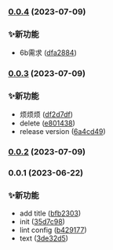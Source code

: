 

### [0.0.4](https://github.com/Frozenaha/git-test/compare/0.0.3...0.0.4) (2023-07-09)


### ✨新功能

* 6b需求 ([dfa2884](https://github.com/Frozenaha/git-test/commit/dfa28843f61467f8370f07593e33b5a7239444c2))

### [0.0.3](https://github.com/Frozenaha/git-test/compare/0.0.2...0.0.3) (2023-07-09)


### ✨新功能

* 烦烦烦 ([df2d7df](https://github.com/Frozenaha/git-test/commit/df2d7df91654f00fe15f2a87303c2a858d3aad8c))
* delete ([e801438](https://github.com/Frozenaha/git-test/commit/e80143830b915b41887ed2fe028ec0c791796c22))
* release version ([6a4cd49](https://github.com/Frozenaha/git-test/commit/6a4cd4927df3e15a43a944a98174f6fe90ff9e1f))

### [0.0.2](https://github.com/Frozenaha/git-test/compare/ls...0.0.2) (2023-07-09)

### 0.0.1 (2023-06-22)


### ✨新功能

* add title ([bfb2303](https://github.com/Frozenaha/git-test/commit/bfb23033fbb16a45161a2ba8beceeeddfad59e6a))
* init ([35d7c98](https://github.com/Frozenaha/git-test/commit/35d7c98b5cb85c1345b5882306f4d2bac23829f4))
* lint config ([b429177](https://github.com/Frozenaha/git-test/commit/b4291770e318fab67300ebc12520ab6d50c85311))
* text ([3de32d5](https://github.com/Frozenaha/git-test/commit/3de32d5e05cd12fc29a38ed4c44fc48a3f3a025c))